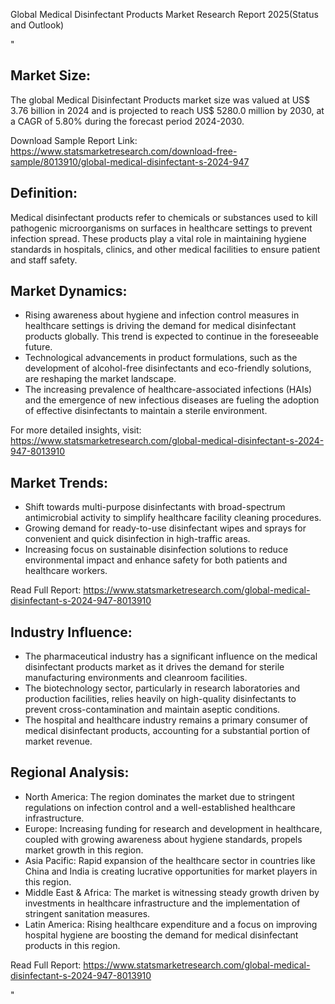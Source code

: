 Global Medical Disinfectant Products Market Research Report 2025(Status and Outlook)

"<h2>Market Size:</h2>
<p>The global Medical Disinfectant Products market size was valued at US$ 3.76 billion in 2024 and is projected to reach US$ 5280.0 million by 2030, at a CAGR of 5.80% during the forecast period 2024-2030.</p>
<p>Download Sample Report Link: <a href='https://www.statsmarketresearch.com/download-free-sample/8013910/global-medical-disinfectant-s-2024-947'>https://www.statsmarketresearch.com/download-free-sample/8013910/global-medical-disinfectant-s-2024-947</a></p>

<h2>Definition:</h2>
<p>Medical disinfectant products refer to chemicals or substances used to kill pathogenic microorganisms on surfaces in healthcare settings to prevent infection spread. These products play a vital role in maintaining hygiene standards in hospitals, clinics, and other medical facilities to ensure patient and staff safety.</p>

<h2>Market Dynamics:</h2>
<ul>
<li>Rising awareness about hygiene and infection control measures in healthcare settings is driving the demand for medical disinfectant products globally. This trend is expected to continue in the foreseeable future. </li>
<li>Technological advancements in product formulations, such as the development of alcohol-free disinfectants and eco-friendly solutions, are reshaping the market landscape. </li>
<li>The increasing prevalence of healthcare-associated infections (HAIs) and the emergence of new infectious diseases are fueling the adoption of effective disinfectants to maintain a sterile environment.</li>
</ul>
<p>For more detailed insights, visit: <a href='https://www.statsmarketresearch.com/global-medical-disinfectant-s-2024-947-8013910'>https://www.statsmarketresearch.com/global-medical-disinfectant-s-2024-947-8013910</a></p>

<h2>Market Trends:</h2>
<ul>
<li>Shift towards multi-purpose disinfectants with broad-spectrum antimicrobial activity to simplify healthcare facility cleaning procedures.</li>
<li>Growing demand for ready-to-use disinfectant wipes and sprays for convenient and quick disinfection in high-traffic areas.</li>
<li>Increasing focus on sustainable disinfection solutions to reduce environmental impact and enhance safety for both patients and healthcare workers.</li>
</ul>
<p>Read Full Report: <a href='https://www.statsmarketresearch.com/global-medical-disinfectant-s-2024-947-8013910'>https://www.statsmarketresearch.com/global-medical-disinfectant-s-2024-947-8013910</a></p>

<h2>Industry Influence:</h2>
<ul>
<li>The pharmaceutical industry has a significant influence on the medical disinfectant products market as it drives the demand for sterile manufacturing environments and cleanroom facilities.</li>
<li>The biotechnology sector, particularly in research laboratories and production facilities, relies heavily on high-quality disinfectants to prevent cross-contamination and maintain aseptic conditions.</li>
<li>The hospital and healthcare industry remains a primary consumer of medical disinfectant products, accounting for a substantial portion of market revenue.</li>
</ul>

<h2>Regional Analysis:</h2>
<ul>
<li>North America: The region dominates the market due to stringent regulations on infection control and a well-established healthcare infrastructure.</li>
<li>Europe: Increasing funding for research and development in healthcare, coupled with growing awareness about hygiene standards, propels market growth in this region.</li>
<li>Asia Pacific: Rapid expansion of the healthcare sector in countries like China and India is creating lucrative opportunities for market players in this region.</li>
<li>Middle East & Africa: The market is witnessing steady growth driven by investments in healthcare infrastructure and the implementation of stringent sanitation measures.</li>
<li>Latin America: Rising healthcare expenditure and a focus on improving hospital hygiene are boosting the demand for medical disinfectant products in this region.</li>
</ul>
<p>Read Full Report: <a href='https://www.statsmarketresearch.com/global-medical-disinfectant-s-2024-947-8013910'>https://www.statsmarketresearch.com/global-medical-disinfectant-s-2024-947-8013910</a></p>"
